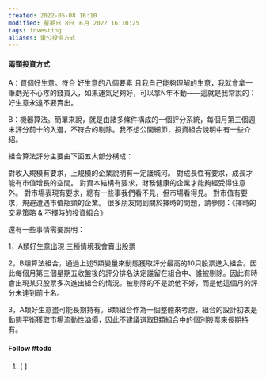 ```yaml
---
created: 2022-05-08 16:10
modified: 星期日 8日 五月 2022 16:10:25
tags: investing
aliases: 雷公投资方式
---
```


#### 兩類投資方式

A：買個好生意。符合 好生意的八個要素 且我自己能夠理解的生意，我就會拿一筆虧光不心疼的錢買入，如果運氣足夠好，可以拿N年不動——這就是我常說的：好生意永遠不要賣出。

B：機器算法。簡單來說，就是由諸多條件構成的一個評分系統，每個月第三個週末評分前十的入選，不符合的剔除。我不想公開細節，投資組合說明中有一些介紹。

組合算法評分主要由下面五大部分構成：

對收入規模有要求，上規模的企業說明有一定護城河。
對成長性有要求，成長才能有市值增長的空間。
對資本結構有要求，財務健康的企業才能夠經受得住意外。
對市場表現有要求，總有一些事我們看不見，但市場看得見。
對市值有要求，規避遭遇市值瓶頸的企業。
很多朋友問到關於擇時的問題，請參閱：《擇時的交易策略 & 不擇時的投資組合》

還有一些事情需要說明：

1，A類好生意出現 三種情境我會賣出股票

2，B類算法組合，通過上述5類變量來動態獲取評分最高的10只股票進入組合。因此每個月第三個星期五收盤後的評分排名決定誰留在組合中、誰被剔除。因此有時會出現某只股票多次進出組合的情況。被剔除的不是說他不好，而是他這個月的評分未達到前十名。

3，A類好生意盡可能長期持有。B類組合作為一個整體來考慮，組合的設計初衷是動態平衡獲取市場流動性溢價，因此不建議選取B類組合中的個別股票來長期持有。

#### Follow #todo 
1. [ ] 